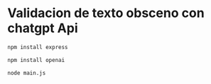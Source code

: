 # Validacion de texto obsceno con chatgpt Api

```sh
npm install express
```

```sh
npm install openai
```

```sh
node main.js
```